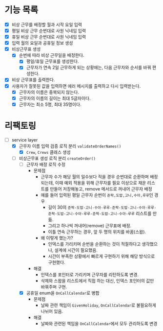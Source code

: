 # 기능 목록

- [X] 비상 근무를 배정할 월과 시작 요일 입력
- [X] 평일 비상 근무 순번대로 사원 닉네임 입력
- [X] 휴일 비상 근무 순번대로 사원 닉네임 입력
- [X] 입력 월의 요일과 공휴일 정보 생성
- [X] 비상근무표 생성
  - [X] 순번에 따라 비상 근무일을 배정한다. 
    - [X] 평일/휴일 근무표를 생성한다. 
    - [X] 근무자가 연속 2일 근무하게 되는 상황에는, 다음 근무자와 순서를 바꿔 편성한다. 
- [X] 비상 근무표를 출력한다.
- [X] 사용자가 잘못된 값을 입력하면 에러 메시지를 출력하고 다시 입력받는다. 
  - [X] 근무자의 이름은 중복되지 않는다. 
  - [X] 근무자의 이름의 길이는 최대 5글자이다. 
  - [X] 근무자는 최소 5명, 최대 35명이다. 

# 리팩토링

- [ ] service layer
  - [X] 근무자 이름 입력 검증 로직 분리 `validateOrderNames()`
    - [X] `Crew`, `Crews` 클래스 생성
  - [ ] 비상근무표 생성 로직 분리 `createOrder()`
    - [ ] 근무자 배정 로직 수정
      - 문제점
        - 근무자 수가 해당 월의 일수보다 적을 경우 순번대로 순환하며 배정되는데, 이때 예외 적용을 위해 근무자를 필요 이상으로 채운 리스트를 만들어 저장해놓고, remove 메서드로 꺼내어 근무자 배정
        - 예를 들어 입력된 평일 근무자 순번이 `준팍,도밥,고니,수아,루루`인 경우
          - 길이 30의 `준팍-도밥-고니-수아-루루-준팍-도밥-고니-수아-루루-준팍-도밥-고니-수아-루루-준팍-도밥-고니-수아-루루` 리스트를 만듦.
          - 그리고 하나씩 꺼내어(remove) 근무표에 배정. 
          - 이틀 연속 근무하는 경우, 앞 두 명의 위치를 바꿈(스왑).
        - 왜 이렇게 했는가?
          - 인덱스를 가리키며 순번을 순환하는 것이 적절하다고 생각했으나, 설계에 시간이 필요했음. 
          - 시간이 부족한 상황에서 빠르게 구현하기 위해 해당 방식으로 구현했다. 
      - 해결
        - 인덱스를 포인터로 가리키며 근무자를 리턴하도록 변경. 
        - 삭제와 스왑을 리스트에서 직접 하는 대신, 인덱스 포인터의 값만 바꿔주며 구현. 
    - [X] 공휴일 enum을 `OnCallCalendar`로 병합
      - 문제점
        - 날짜 관련 책임이 `GivenHoliday`, `OnCallCalendar`로 불필요하게 나뉘어 있음.
      - 해결
        - 날짜와 관련된 책임을 `OnCallCalendar`에서 모두 관리하도록 변경 